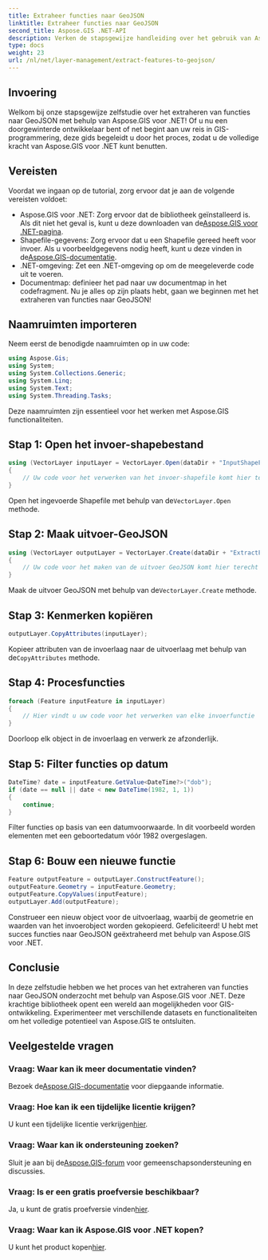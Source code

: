 ```yaml
---
title: Extraheer functies naar GeoJSON
linktitle: Extraheer functies naar GeoJSON
second_title: Aspose.GIS .NET-API
description: Verken de stapsgewijze handleiding over het gebruik van Aspose.GIS voor .NET om functies naar GeoJSON te extraheren. Benut de kracht van GIS met gemak! #Aspose #GIS
type: docs
weight: 23
url: /nl/net/layer-management/extract-features-to-geojson/
---
```

## Invoering
Welkom bij onze stapsgewijze zelfstudie over het extraheren van functies naar GeoJSON met behulp van Aspose.GIS voor .NET! Of u nu een doorgewinterde ontwikkelaar bent of net begint aan uw reis in GIS-programmering, deze gids begeleidt u door het proces, zodat u de volledige kracht van Aspose.GIS voor .NET kunt benutten.
## Vereisten
Voordat we ingaan op de tutorial, zorg ervoor dat je aan de volgende vereisten voldoet:
-  Aspose.GIS voor .NET: Zorg ervoor dat de bibliotheek geïnstalleerd is. Als dit niet het geval is, kunt u deze downloaden van de[Aspose.GIS voor .NET-pagina](https://releases.aspose.com/gis/net/).
-  Shapefile-gegevens: Zorg ervoor dat u een Shapefile gereed heeft voor invoer. Als u voorbeeldgegevens nodig heeft, kunt u deze vinden in de[Aspose.GIS-documentatie](https://reference.aspose.com/gis/net/).
- .NET-omgeving: Zet een .NET-omgeving op om de meegeleverde code uit te voeren.
- Documentmap: definieer het pad naar uw documentmap in het codefragment.
Nu je alles op zijn plaats hebt, gaan we beginnen met het extraheren van functies naar GeoJSON!
## Naamruimten importeren
Neem eerst de benodigde naamruimten op in uw code:
```csharp
using Aspose.Gis;
using System;
using System.Collections.Generic;
using System.Linq;
using System.Text;
using System.Threading.Tasks;
```
Deze naamruimten zijn essentieel voor het werken met Aspose.GIS functionaliteiten.
## Stap 1: Open het invoer-shapebestand
```csharp
using (VectorLayer inputLayer = VectorLayer.Open(dataDir + "InputShapeFile.shp", Drivers.Shapefile))
{
    // Uw code voor het verwerken van het invoer-shapefile komt hier terecht
}
```
 Open het ingevoerde Shapefile met behulp van de`VectorLayer.Open` methode.
## Stap 2: Maak uitvoer-GeoJSON
```csharp
using (VectorLayer outputLayer = VectorLayer.Create(dataDir + "ExtractFeaturesFromShapeFileToGeoJSON_out.json", Drivers.GeoJson))
{
    // Uw code voor het maken van de uitvoer GeoJSON komt hier terecht
}
```
 Maak de uitvoer GeoJSON met behulp van de`VectorLayer.Create` methode.
## Stap 3: Kenmerken kopiëren
```csharp
outputLayer.CopyAttributes(inputLayer);
```
 Kopieer attributen van de invoerlaag naar de uitvoerlaag met behulp van de`CopyAttributes` methode.
## Stap 4: Procesfuncties
```csharp
foreach (Feature inputFeature in inputLayer)
{
    // Hier vindt u uw code voor het verwerken van elke invoerfunctie
}
```
Doorloop elk object in de invoerlaag en verwerk ze afzonderlijk.
## Stap 5: Filter functies op datum
```csharp
DateTime? date = inputFeature.GetValue<DateTime?>("dob");
if (date == null || date < new DateTime(1982, 1, 1))
{
    continue;
}
```
Filter functies op basis van een datumvoorwaarde. In dit voorbeeld worden elementen met een geboortedatum vóór 1982 overgeslagen.
## Stap 6: Bouw een nieuwe functie
```csharp
Feature outputFeature = outputLayer.ConstructFeature();
outputFeature.Geometry = inputFeature.Geometry;
outputFeature.CopyValues(inputFeature);
outputLayer.Add(outputFeature);
```
Construeer een nieuw object voor de uitvoerlaag, waarbij de geometrie en waarden van het invoerobject worden gekopieerd.
Gefeliciteerd! U hebt met succes functies naar GeoJSON geëxtraheerd met behulp van Aspose.GIS voor .NET.
## Conclusie
In deze zelfstudie hebben we het proces van het extraheren van functies naar GeoJSON onderzocht met behulp van Aspose.GIS voor .NET. Deze krachtige bibliotheek opent een wereld aan mogelijkheden voor GIS-ontwikkeling. Experimenteer met verschillende datasets en functionaliteiten om het volledige potentieel van Aspose.GIS te ontsluiten.
## Veelgestelde vragen
### Vraag: Waar kan ik meer documentatie vinden?
 Bezoek de[Aspose.GIS-documentatie](https://reference.aspose.com/gis/net/) voor diepgaande informatie.
### Vraag: Hoe kan ik een tijdelijke licentie krijgen?
 U kunt een tijdelijke licentie verkrijgen[hier](https://purchase.aspose.com/temporary-license/).
### Vraag: Waar kan ik ondersteuning zoeken?
 Sluit je aan bij de[Aspose.GIS-forum](https://forum.aspose.com/c/gis/33) voor gemeenschapsondersteuning en discussies.
### Vraag: Is er een gratis proefversie beschikbaar?
 Ja, u kunt de gratis proefversie vinden[hier](https://releases.aspose.com/).
### Vraag: Waar kan ik Aspose.GIS voor .NET kopen?
 U kunt het product kopen[hier](https://purchase.aspose.com/buy).